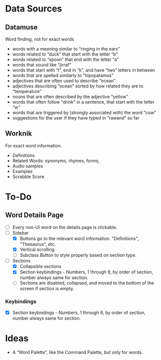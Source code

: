 # Data Sources

## Datamuse
Word finding, not for exact words

- words with a meaning similar to “ringing in the ears”
- words related to “duck” that start with the letter “b”
- words related to “spoon” that end with the letter “a”
- words that sound like “jirraf”
- words that start with “t”, end in “k”, and have “two” letters in between
- words that are spelled similarly to “hipopatamus”
- adjectives that are often used to describe “ocean”
- adjectives describing “ocean” sorted by how related they are to “temperature”
- nouns that are often described by the adjective “yellow”
- words that often follow "drink" in a sentence, that start with the letter “w”
- words that are triggered by (strongly associated with) the word "cow"
- suggestions for the user if they have typed in “rawand” so far


## Worknik
For exact word information.

- Definitions
- Related Words: synonyms, rhymes, forms,
- Audio samples
- Examples
- Scrabble Score

# To-Do

## Word Details Page
- [ ] Every non-UI word on the details page is clickable.
- [ ] Sidebar
  - [x] Buttons go to the relevant word information. "Definitions", "Thesaurus", etc.
  - [x] Vertical scrolling.
  - [ ] Subclass Button to style properly based on section type.
- [ ] Sections
  - [x] Collapsible sections
  - [x] Section keybindings - Numbers, 1 through 9, by order of section, number always same for section.
  - [ ] Sections are disabled, collapsed, and moved to the bottom of the screen if section is empty.

### Keybindings
- [x] Section keybindings - Numbers, 1 through 9, by order of section, number always same for section.



# Ideas
- A “Word Palette”, like the Command Palette, but only for words.
